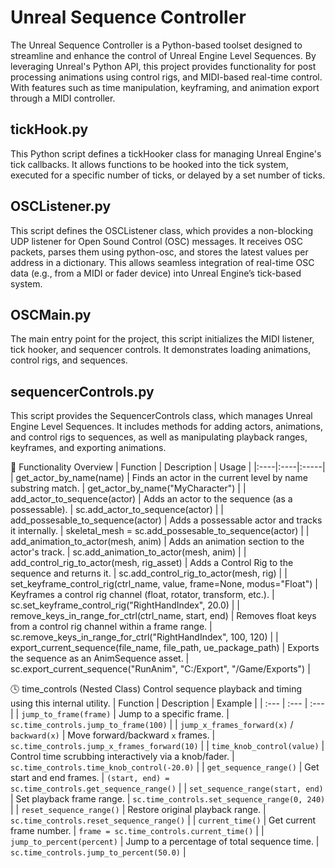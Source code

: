 # Unreal Sequence Controller

The Unreal Sequence Controller is a Python-based toolset designed to streamline and enhance the control of Unreal Engine Level Sequences. By leveraging Unreal's Python API, this project provides functionality for post processing animations using control rigs, and MIDI-based real-time control. With features such as time manipulation, keyframing, and animation export through a MIDI controller.

## tickHook.py
This Python script defines a tickHooker class for managing Unreal Engine's tick callbacks. It allows functions to be hooked into the tick system, executed for a specific number of ticks, or delayed by a set number of ticks.

## OSCListener.py
This script defines the OSCListener class, which provides a non-blocking UDP listener for Open Sound Control (OSC) messages. It receives OSC packets, parses them using python-osc, and stores the latest values per address in a dictionary. This allows seamless integration of real-time OSC data (e.g., from a MIDI or fader device) into Unreal Engine’s tick-based system.

## OSCMain.py
The main entry point for the project, this script initializes the MIDI listener, tick hooker, and sequencer controls. It demonstrates loading animations, control rigs, and sequences.

## sequencerControls.py
This script provides the SequencerControls class, which manages Unreal Engine Level Sequences. It includes methods for adding actors, animations, and control rigs to sequences, as well as manipulating playback ranges, keyframes, and exporting animations.

📘 Functionality Overview
| Function | Description | Usage |
|:----|:----|:-----|
| get_actor_by_name(name) | Finds an actor in the current level by name substring match. | get_actor_by_name("MyCharacter") |
| add_actor_to_sequence(actor) | Adds an actor to the sequence (as a possessable). | sc.add_actor_to_sequence(actor) |
| add_possesable_to_sequence(actor) | Adds a possessable actor and tracks it internally. | skeletal_mesh = sc.add_possesable_to_sequence(actor) |
| add_animation_to_actor(mesh, anim) | Adds an animation section to the actor's track. | sc.add_animation_to_actor(mesh, anim) |
| add_control_rig_to_actor(mesh, rig_asset) | Adds a Control Rig to the sequence and returns it. | sc.add_control_rig_to_actor(mesh, rig) |
| set_keyframe_control_rig(ctrl_name, value, frame=None, modus="Float") | Keyframes a control rig channel (float, rotator, transform, etc.). | sc.set_keyframe_control_rig("RightHandIndex", 20.0) |
| remove_keys_in_range_for_ctrl(ctrl_name, start, end) | Removes float keys from a control rig channel within a frame range. | sc.remove_keys_in_range_for_ctrl("RightHandIndex", 100, 120) |
| export_current_sequence(file_name, file_path, ue_package_path) | Exports the sequence as an AnimSequence asset. | sc.export_current_sequence("RunAnim", "C:/Export", "/Game/Exports") |

🕓 time_controls (Nested Class)
Control sequence playback and timing using this internal utility.
| Function                                   | Description                                            | Example                                                |
| :--- | :--- | :--- |
| `jump_to_frame(frame)`                     | Jump to a specific frame.                              | `sc.time_controls.jump_to_frame(100)`                  |
| `jump_x_frames_forward(x)` / `backward(x)` | Move forward/backward `x` frames.                      | `sc.time_controls.jump_x_frames_forward(10)`           |
| `time_knob_control(value)`                 | Control time scrubbing interactively via a knob/fader. | `sc.time_controls.time_knob_control(-20.0)`            |
| `get_sequence_range()`                     | Get start and end frames.                              | `(start, end) = sc.time_controls.get_sequence_range()` |
| `set_sequence_range(start, end)`           | Set playback frame range.                              | `sc.time_controls.set_sequence_range(0, 240)`          |
| `reset_sequence_range()`                   | Restore original playback range.                       | `sc.time_controls.reset_sequence_range()`              |
| `current_time()`                           | Get current frame number.                              | `frame = sc.time_controls.current_time()`              |
| `jump_to_percent(percent)`                 | Jump to a percentage of total sequence time.           | `sc.time_controls.jump_to_percent(50.0)`               |
